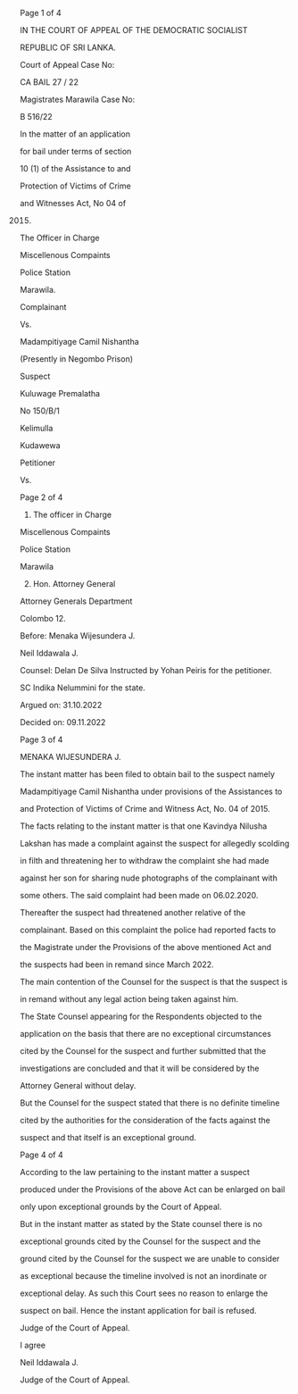 Page 1 of 4

IN THE COURT OF APPEAL OF THE DEMOCRATIC SOCIALIST

REPUBLIC OF SRI LANKA.

Court of Appeal Case No:

CA BAIL 27 / 22

Magistrates Marawila Case No:

B 516/22

In the matter of an application

for bail under terms of section

10 (1) of the Assistance to and

Protection of Victims of Crime

and Witnesses Act, No 04 of

2015.

The Officer in Charge

Miscellenous Compaints

Police Station

Marawila.

Complainant

Vs.

Madampitiyage Camil Nishantha

(Presently in Negombo Prison)

Suspect

Kuluwage Premalatha

No 150/B/1

Kelimulla

Kudawewa

Petitioner

Vs.

Page 2 of 4

1. The officer in Charge

Miscellenous Compaints

Police Station

Marawila

2. Hon. Attorney General

Attorney Generals Department

Colombo 12.

Before: Menaka Wijesundera J.

Neil Iddawala J.

Counsel: Delan De Silva Instructed by Yohan Peiris for the petitioner.

SC Indika Nelummini for the state.

Argued on: 31.10.2022

Decided on: 09.11.2022

Page 3 of 4

MENAKA WIJESUNDERA J.

The instant matter has been filed to obtain bail to the suspect namely

Madampitiyage Camil Nishantha under provisions of the Assistances to

and Protection of Victims of Crime and Witness Act, No. 04 of 2015.

The facts relating to the instant matter is that one Kavindya Nilusha

Lakshan has made a complaint against the suspect for allegedly scolding

in filth and threatening her to withdraw the complaint she had made

against her son for sharing nude photographs of the complainant with

some others. The said complaint had been made on 06.02.2020.

Thereafter the suspect had threatened another relative of the

complainant. Based on this complaint the police had reported facts to

the Magistrate under the Provisions of the above mentioned Act and

the suspects had been in remand since March 2022.

The main contention of the Counsel for the suspect is that the suspect is

in remand without any legal action being taken against him.

The State Counsel appearing for the Respondents objected to the

application on the basis that there are no exceptional circumstances

cited by the Counsel for the suspect and further submitted that the

investigations are concluded and that it will be considered by the

Attorney General without delay.

But the Counsel for the suspect stated that there is no definite timeline

cited by the authorities for the consideration of the facts against the

suspect and that itself is an exceptional ground.

Page 4 of 4

According to the law pertaining to the instant matter a suspect

produced under the Provisions of the above Act can be enlarged on bail

only upon exceptional grounds by the Court of Appeal.

But in the instant matter as stated by the State counsel there is no

exceptional grounds cited by the Counsel for the suspect and the

ground cited by the Counsel for the suspect we are unable to consider

as exceptional because the timeline involved is not an inordinate or

exceptional delay. As such this Court sees no reason to enlarge the

suspect on bail. Hence the instant application for bail is refused.

Judge of the Court of Appeal.

I agree

Neil Iddawala J.

Judge of the Court of Appeal.